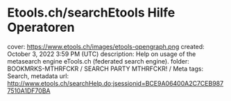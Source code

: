# Etools.ch/searchEtools Hilfe Operatoren

cover: https://www.etools.ch/images/etools-opengraph.png
created: October 3, 2022 3:59 PM (UTC)
description: Help on usage of the metasearch engine eTools.ch (federated search engine).
folder: BOOKMRKS-MTHRFCKR / SEARCH PARTY MTHRFCKR! / Meta
tags: Search, metadata
url: http://www.etools.ch/searchHelp.do;jsessionid=BCE9A06400A2C7CEB9877510A1DF70BA